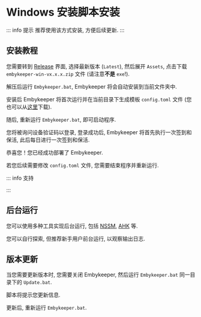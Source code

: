 # Windows 安装脚本安装

::: info 提示
推荐使用该方式安装, 方便后续更新.
:::

## 安装教程

您需要转到 [Release](https://github.com/embykeeper/embykeeper/releases) 界面, 选择最新版本 (`Latest`), 然后展开 `Assets`, 点击下载 `embykeeper-win-vx.x.x.zip` 文件 (请注意**不是** `exe`!).

解压后运行 `Embykeeper.bat`, Embykeeper 将会自动安装到当前文件夹中.

安装后 Embykeeper 将首次运行并在当前目录下生成模板 `config.toml` 文件 (您也可以从[这里](https://github.com/embykeeper/embykeeper/blob/main/config.example.toml)下载).

<!--@include: ./_简要配置.md-->

随后, 重新运行 `Embykeeper.bat`, 即可启动程序.

您将被询问设备验证码以登录, 登录成功后, Embykeeper 将首先执行一次签到和保活, 此后每日进行一次签到和保活.

恭喜您！您已经成功部署了 Embykeeper.

若您后续需要修改 `config.toml` 文件, 您需要结束程序并重新运行.

::: info 支持

<!--@include: ./_支持.md-->

:::

## 后台运行

您可以使用多种工具实现后台运行, 包括 [NSSM](https://nssm.cc/), [AHK](https://superuser.com/a/1106399) 等.

您可以自行探索, 但推荐新手用户前台运行, 以观察输出日志.

## 版本更新

当您需要更新版本时, 您需要关闭 Embykeeper, 然后运行 `Embykeeper.bat` 同一目录下的 `Update.bat`.

脚本将提示您更新信息.

更新后, 重新运行 `Embykeeper.bat`.
